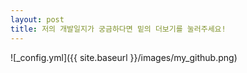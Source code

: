 ```yaml
---
layout: post
title: 저의 개발일지가 궁금하다면 밑의 더보기를 눌러주세요!
---
```



![_config.yml]({{ site.baseurl }}/images/my_github.png)